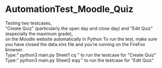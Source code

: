 # AutomationTest_Moodle_Quiz
Testing two testcases, <br /> "Create Quiz" (particularly the open day and close day) and "Edit Quiz" (especially the maximum grade), <br /> on the Moodle website automatically in Python 
To run the test, make sure you have closed the data.xlxs file and you're running on the FireFox browser.
<br /> Type:" python3 main.py Sheet1 cq " to run the testcase for "Create Quiz" 
<br /> Type:" python3 main.py Sheet2 eqq " to run the testcase for "Edit Quiz"
